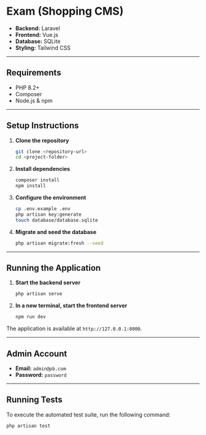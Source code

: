 # Exam (Shopping CMS)

- **Backend:** Laravel
- **Frontend:** Vue.js
- **Database:** SQLite
- **Styling:** Tailwind CSS

---

## Requirements

- PHP 8.2+
- Composer
- Node.js & npm

---

## Setup Instructions

1.  **Clone the repository**

    ```bash
    git clone <repository-url>
    cd <project-folder>
    ```

2.  **Install dependencies**

    ```bash
    composer install
    npm install
    ```

3.  **Configure the environment**

    ```bash
    cp .env.example .env
    php artisan key:generate
    touch database/database.sqlite
    ```

4.  **Migrate and seed the database**
    ```bash
    php artisan migrate:fresh --seed
    ```

---

## Running the Application

1.  **Start the backend server**

    ```bash
    php artisan serve
    ```

2.  **In a new terminal, start the frontend server**
    ```bash
    npm run dev
    ```

The application is available at `http://127.0.0.1:8000`.

---

## Admin Account

- **Email:** `admin@pb.com`
- **Password:** `password`

---

## Running Tests

To execute the automated test suite, run the following command:

```bash
php artisan test
```
